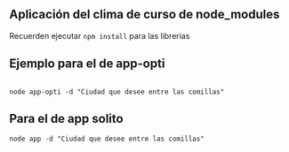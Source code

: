 ## Aplicación del clima de curso de node_modules

Recuerden ejecutar ```npm install``` para las librerias

## Ejemplo para el de app-opti

```

node app-opti -d "Ciudad que desee entre las comillas"

```

## Para el de app solito
```
node app -d "Ciudad que desee entre las comillas"
```
